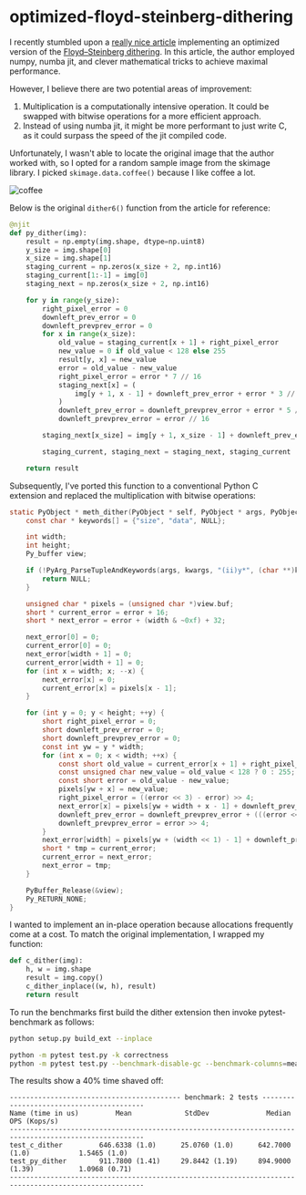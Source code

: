 # optimized-floyd-steinberg-dithering

I recently stumbled upon a [really nice article](https://pythonspeed.com/articles/optimizing-dithering/) implementing an optimized version of the [Floyd–Steinberg dithering](https://en.wikipedia.org/wiki/Floyd%E2%80%93Steinberg_dithering).
In this article, the author employed numpy, numba jit, and clever mathematical tricks to achieve maximal performance.

However, I believe there are two potential areas of improvement:

1. Multiplication is a computationally intensive operation. It could be swapped with bitwise operations for a more efficient approach.
2. Instead of using numba jit, it might be more performant to just write C, as it could surpass the speed of the jit compiled code.

Unfortunately, I wasn't able to locate the original image that the author worked with,
so I opted for a random sample image from the skimage library.
I picked `skimage.data.coffee()` because I like coffee a lot.

![coffee](https://github.com/szabolcsdombi/optimized-floyd-steinberg-dithering/assets/11232402/71fe150a-cc46-499c-9386-27437518e308)

Below is the original `dither6()` function from the article for reference:

```py
@njit
def py_dither(img):
    result = np.empty(img.shape, dtype=np.uint8)
    y_size = img.shape[0]
    x_size = img.shape[1]
    staging_current = np.zeros(x_size + 2, np.int16)
    staging_current[1:-1] = img[0]
    staging_next = np.zeros(x_size + 2, np.int16)

    for y in range(y_size):
        right_pixel_error = 0
        downleft_prev_error = 0
        downleft_prevprev_error = 0
        for x in range(x_size):
            old_value = staging_current[x + 1] + right_pixel_error
            new_value = 0 if old_value < 128 else 255
            result[y, x] = new_value
            error = old_value - new_value
            right_pixel_error = error * 7 // 16
            staging_next[x] = (
                img[y + 1, x - 1] + downleft_prev_error + error * 3 // 16
            )
            downleft_prev_error = downleft_prevprev_error + error * 5 // 16
            downleft_prevprev_error = error // 16

        staging_next[x_size] = img[y + 1, x_size - 1] + downleft_prev_error

        staging_current, staging_next = staging_next, staging_current

    return result
```

Subsequently, I've ported this function to a conventional Python C extension and replaced the multiplication with bitwise operations:

```c
static PyObject * meth_dither(PyObject * self, PyObject * args, PyObject * kwargs) {
    const char * keywords[] = {"size", "data", NULL};

    int width;
    int height;
    Py_buffer view;

    if (!PyArg_ParseTupleAndKeywords(args, kwargs, "(ii)y*", (char **)keywords, &width, &height, &view)) {
        return NULL;
    }

    unsigned char * pixels = (unsigned char *)view.buf;
    short * current_error = error + 16;
    short * next_error = error + (width & ~0xf) + 32;

    next_error[0] = 0;
    current_error[0] = 0;
    next_error[width + 1] = 0;
    current_error[width + 1] = 0;
    for (int x = width; x; --x) {
        next_error[x] = 0;
        current_error[x] = pixels[x - 1];
    }

    for (int y = 0; y < height; ++y) {
        short right_pixel_error = 0;
        short downleft_prev_error = 0;
        short downleft_prevprev_error = 0;
        const int yw = y * width;
        for (int x = 0; x < width; ++x) {
            const short old_value = current_error[x + 1] + right_pixel_error;
            const unsigned char new_value = old_value < 128 ? 0 : 255;
            const short error = old_value - new_value;
            pixels[yw + x] = new_value;
            right_pixel_error = ((error << 3) - error) >> 4;
            next_error[x] = pixels[yw + width + x - 1] + downleft_prev_error + (((error << 1) + error) >> 4);
            downleft_prev_error = downleft_prevprev_error + (((error << 2) + error) >> 4);
            downleft_prevprev_error = error >> 4;
        }
        next_error[width] = pixels[yw + (width << 1) - 1] + downleft_prev_error;
        short * tmp = current_error;
        current_error = next_error;
        next_error = tmp;
    }

    PyBuffer_Release(&view);
    Py_RETURN_NONE;
}
```

I wanted to implement an in-place operation because allocations frequently come at a cost.
To match the original implementation, I wrapped my function:

```py
def c_dither(img):
    h, w = img.shape
    result = img.copy()
    c_dither_inplace((w, h), result)
    return result
```

To run the benchmarks first build the dither extension then invoke pytest-benchmark as follows:

```bash
python setup.py build_ext --inplace
```

```bash
python -m pytest test.py -k correctness
python -m pytest test.py --benchmark-disable-gc --benchmark-columns=mean,stddev,median,ops --benchmark-sort=mean
```

The results show a 40% time shaved off:

```
------------------------------------------ benchmark: 2 tests -----------------------------------------
Name (time in us)         Mean             StdDev              Median            OPS (Kops/s)
-------------------------------------------------------------------------------------------------------
test_c_dither         646.6338 (1.0)      25.0760 (1.0)      642.7000 (1.0)            1.5465 (1.0)
test_py_dither        911.7800 (1.41)     29.8442 (1.19)     894.9000 (1.39)           1.0968 (0.71)
-------------------------------------------------------------------------------------------------------
```
